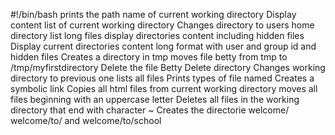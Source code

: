 #!/bin/bash
prints the path name of current working directory
Display content list of current working directory
Changes directory to users home directory
list long files
display directories content including hidden files
Display current directories content long format with user and group id and hidden files
Creates a directory in tmp
moves file betty from tmp to /tmp/myfirstdirectory
Delete the file Betty 
Delete directory
Changes working directory to previous one
lists all files
Prints types of file named
Creates a symbolic link
Copies all html files from current working directory
moves all files beginning with an uppercase letter
Deletes all files in the working directory that end with character ~
Creates the directorie welcome/ welcome/to/ and welcome/to/school
